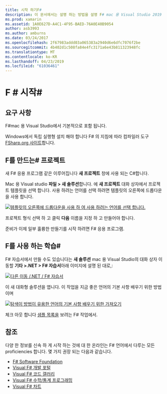 ```yaml
---
title: 시작 하기F#
description: 이 문서에서는 설명 하는 방법을 설명 F# mac 용 Visual Studio 2019 및 Visual Studio를 사용 하 여 Xamarin 응용 프로그램을 구축 하는 데 사용
ms.prod: xamarin
ms.assetid: 1A0E627D-A4C1-4F95-BAED-76A0E40B9054
author: asb3993
ms.author: amburns
ms.date: 03/24/2017
ms.openlocfilehash: 2f67983addd03a065383a2940d6e6dfc7076f2be
ms.sourcegitcommit: 4b402d1c508fa84e4fc3171a6e43b811323948fc
ms.translationtype: MT
ms.contentlocale: ko-KR
ms.lasthandoff: 04/23/2019
ms.locfileid: "61036461"
---
```

# <a name="getting-started-with-f35"></a>F # 시작&#35;

## <a name="requirements"></a>요구 사항

F#mac 용 Visual Studio에서 기본적으로 포함 됩니다.

Windows에서 독립 실행형 설치 해야 합니다 F# 의 지침에 따라 컴파일러 도구 [FSharp.org 사이트](http://fsharp.org/use/windows/)합니다.

## <a name="creating-an-f35-project"></a>F를 만드는&#35; 프로젝트

새 F# 응용 프로그램 같은 이루어집니다 **새 프로젝트** 창에 사용 되는 C#합니다.

Mac 용 Visual studio **파일 > 새 솔루션**합니다. 에 **새 프로젝트** 대화 상자에서 프로젝트 템플릿을 선택 합니다. 사용 하려는 언어를 선택 하려면 템플릿의 오른쪽에 드롭다운을 사용 합니다.

 [![](overview-images/choosefsharp.png "템플릿의 오른쪽에 드롭다운을 사용 하 여 사용 하려는 언어를 선택 합니다.")](overview-images/choosefsharp.png#lightbox)

프로젝트 형식 선택 하 고 클릭 **다음** 이름을 지정 하 고 만들어야 합니다.


준비가 이제 일부 훌륭한 만들기를 시작 하려면 F# 응용 프로그램.

## <a name="learning-to-use-f35"></a>F를 사용 하는 학습&#35;

F# 자습서에서 만들 수도 있습니다는 **새 솔루션** mac 용 Visual Studio의 대화 상자 이동할 **기타 >.NET > F# 자습서**아래 이미지에 설명 된 대로,:

 [![](overview-images/fsharptutorial.png "다른 이동 /.NET / F# 자습서")](overview-images/fsharptutorial.png#lightbox)

이 새 대화형 솔루션을 엽니다. 이 작업을 지금 좋은 언어의 기본 사항 배우기 위한 방법 이며

 [![](overview-images/newtutorial-sml.png "탐색이 방법이 유용한 언어의 기본 사항 배우기 위한 가져오기")](overview-images/newtutorial.png#lightbox)

체크 아웃 합니다 [샘플 목록을](~/cross-platform/platform/fsharp/samples.md) 보려는 F# 작업에서.

## <a name="references"></a>참조

다양 한 정보를 신속 하 게 시작 하는 것에 대 한 온라인는 F# 언어에서 다루는 모든 proficiencies 합니다. 몇 가지 권장 되는 다음과 같습니다.

-  [F# Software Foundation](http://fsharp.org)
-  [Visual F# 개발 포털](http://go.microsoft.com/fwlink/?LinkID=234174)
-  [Visual F# 코드 갤러리](http://go.microsoft.com/fwlink/?LinkID=124614)
-  [Visual F# 수학/통계 프로그래밍](http://go.microsoft.com/fwlink/?LinkId=235173)
-  [Visual F# 차트](http://go.microsoft.com/fwlink/?LinkId=235176)

